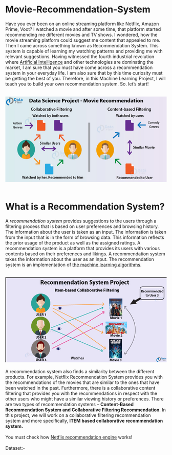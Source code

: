 # Movie-Recommendation-System
Have you ever been on an online streaming platform like Netflix, Amazon Prime, Voot? I watched a movie and after some time, that platform started recommending me different movies and TV shows. I wondered, how the movie streaming platform could suggest me content that appealed to me. Then I came across something known as Recommendation System. This system is capable of learning my watching patterns and providing me with relevant suggestions. Having witnessed the fourth industrial revolution where [Artificial Intelligence](https://builtin.com/artificial-intelligence) and other technologies are dominating the market, I am sure that you must have come across a recommendation system in your everyday life. I am also sure that by this time curiosity must be getting the best of you. Therefore, in this Machine Learning Project, I will teach you to build your own recommendation system. So. let’s start!<br><br>


<img src="images\Screenshot (102).png"></img><br><br>

# What is a Recommendation System?
A <i>recommendation system</i> provides suggestions to the users through a filtering process that is based on user preferences and browsing history. The information about the user is taken as an input. The information is taken from the input that is in the form of browsing data. This information reflects the prior usage of the product as well as the assigned ratings. A recommendation system is a platform that provides its users with various contents based on their preferences and likings. A recommendation system takes the information about the user as an input. The recommendation system is an implementation of <a href="https://machinelearningmastery.com/a-tour-of-machine-learning-algorithms/">the machine learning algorithms</a>.<br><br>


<img src="images\Screenshot (103).png"></img><br><br>
A recommendation system also finds a similarity between the different products. For example, Netflix Recommendation System provides you with the recommendations of the movies that are similar to the ones that have been watched in the past. Furthermore, there is a collaborative content filtering that provides you with the recommendations in respect with the other users who might have a similar viewing history or preferences. There are two types of recommendation systems – **Content-Based Recommendation System and Collaborative Filtering Recommendation**. In this project, we will work on a collaborative filtering recommendation system and more specifically, **ITEM based collaborative recommendation system.**<br><br>
You must check how <a href="https://medium.com/@springboard_ind/how-netflixs-recommendation-engine-works-bd1ee381bf81">Netflix recommendation engine</a> works!<br><br>
Dataset:-<a href="https://grouplens.org/datasets/movielens/100k/"></a>
